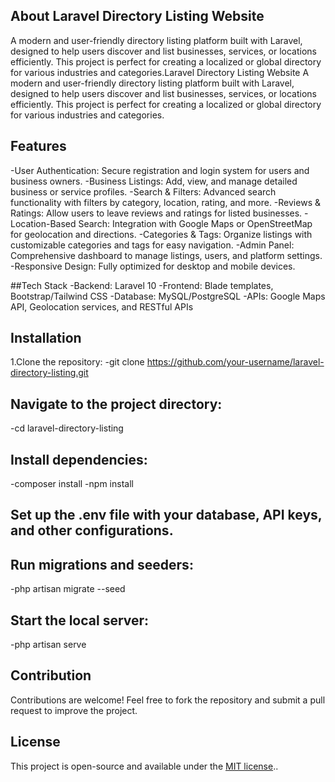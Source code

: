 
## About Laravel Directory Listing Website
A modern and user-friendly directory listing platform built with Laravel, designed to help users discover and list businesses, services, or locations efficiently. This project is perfect for creating a localized or global directory for various industries and categories.Laravel Directory Listing Website
A modern and user-friendly directory listing platform built with Laravel, designed to help users discover and list businesses, services, or locations efficiently. This project is perfect for creating a localized or global directory for various industries and categories.
## Features
-User Authentication: Secure registration and login system for users and business owners.
-Business Listings: Add, view, and manage detailed business or service profiles.
-Search & Filters: Advanced search functionality with filters by category, location, rating, and more.
-Reviews & Ratings: Allow users to leave reviews and ratings for listed businesses.
-Location-Based Search: Integration with Google Maps or OpenStreetMap for geolocation and directions.
-Categories & Tags: Organize listings with customizable categories and tags for easy navigation.
-Admin Panel: Comprehensive dashboard to manage listings, users, and platform settings.
-Responsive Design: Fully optimized for desktop and mobile devices.

##Tech Stack
-Backend: Laravel 10
-Frontend: Blade templates, Bootstrap/Tailwind CSS
-Database: MySQL/PostgreSQL
-APIs: Google Maps API, Geolocation services, and RESTful APIs

## Installation
1.Clone the repository:
-git clone https://github.com/your-username/laravel-directory-listing.git

## Navigate to the project directory:

-cd laravel-directory-listing

## Install dependencies:

-composer install
-npm install

## Set up the .env file with your database, API keys, and other configurations.

## Run migrations and seeders:
-php artisan migrate --seed

## Start the local server:
-php artisan serve
## Contribution
Contributions are welcome! Feel free to fork the repository and submit a pull request to improve the project.

## License
This project is open-source and available under the [MIT license](https://opensource.org/licenses/MIT)..